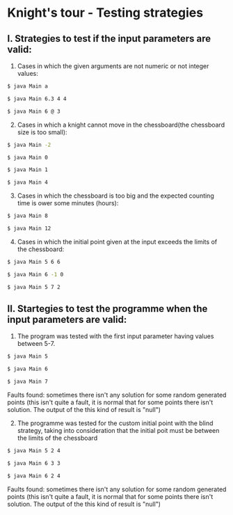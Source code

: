 # Knight's tour - Testing strategies

## I. Strategies to test if the input parameters are valid:
1. Cases in which the given arguments are not numeric or not integer values:

```bash
$ java Main a
```
```bash
$ java Main 6.3 4 4
```
```bash
$ java Main 6 @ 3
```

2. Cases in which a knight cannot move in the chessboard(the chessboard size is too small):

```bash
$ java Main -2
```
```bash
$ java Main 0
```
```bash
$ java Main 1
```
```bash
$ java Main 4
```

3. Cases in which the chessboard is too big and the expected counting time is ower some minutes (hours):

```bash
$ java Main 8
```
```bash
$ java Main 12
```

4. Cases in which the initial point given at the input exceeds the limits of the chessboard:

```bash
$ java Main 5 6 6
```
```bash
$ java Main 6 -1 0
```
```bash
$ java Main 5 7 2
```

## II. Startegies to test the programme when the input parameters are valid:
1. The program was tested with the first input parameter having values between 5-7.
	
```bash
$ java Main 5
```
```bash
$ java Main 6
```
```bash
$ java Main 7
```
	
Faults found: sometimes there isn't any solution for some random generated points
(this isn't quite a fault, it is normal that for some points there isn't solution. The output of the this kind of result is "null")

2. The programme was tested for the custom initial point with the blind strategy,
taking into consideration that the initial poit must be between the limits of the chessboard

```bash
$ java Main 5 2 4
```
```bash
$ java Main 6 3 3
```
```bash
$ java Main 6 2 4
```

Faults found: sometimes there isn't any solution for some random generated points
(this isn't quite a fault, it is normal that for some points there isn't solution. The output of the this kind of result is "null")
